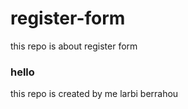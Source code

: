 # register-form
this repo is about register form
<h3>hello </h3>this repo is created by me larbi berrahou
